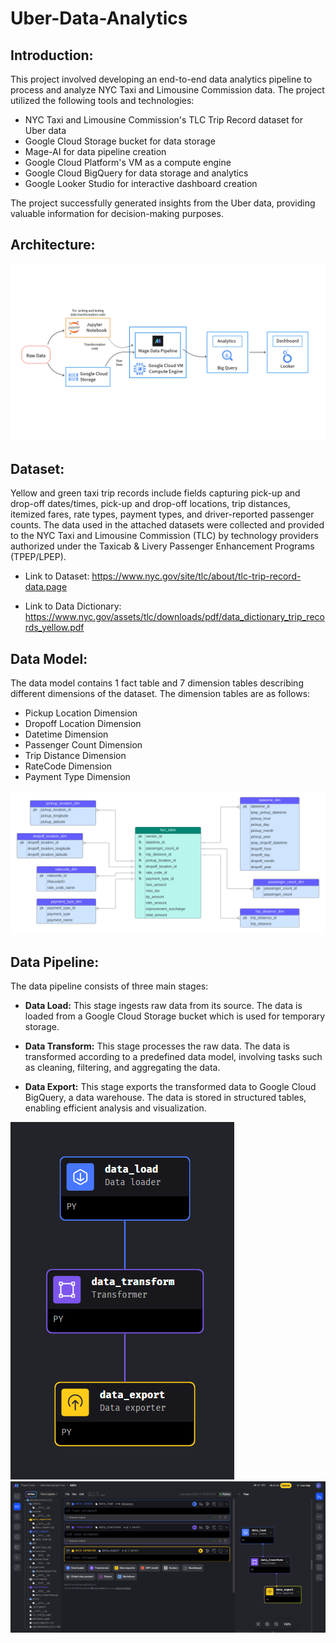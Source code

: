 # Uber-Data-Analytics

## Introduction:

This project involved developing an end-to-end data analytics pipeline to process and analyze NYC Taxi and Limousine Commission data. The project utilized the following tools and technologies:

* NYC Taxi and Limousine Commission's TLC Trip Record dataset for Uber data
* Google Cloud Storage bucket for data storage
* Mage-AI for data pipeline creation
* Google Cloud Platform's VM as a compute engine
* Google Cloud BigQuery for data storage and analytics
* Google Looker Studio for interactive dashboard creation

The project successfully generated insights from the Uber data, providing valuable information for decision-making purposes.

## Architecture:

<img src="https://github.com/amideo-7/Uber-Data-Analytics/blob/03c26acf644d2e8790a64f67a38a17bcb0497b9c/architecture.png" />


## Dataset:

Yellow and green taxi trip records include fields capturing pick-up and drop-off dates/times, pick-up and drop-off locations, trip distances, itemized fares, rate types, payment types, and driver-reported passenger counts. The data used in the attached datasets were collected and provided to the NYC Taxi and Limousine Commission (TLC) by technology providers authorized under the Taxicab & Livery Passenger Enhancement Programs (TPEP/LPEP).

* Link to Dataset: https://www.nyc.gov/site/tlc/about/tlc-trip-record-data.page

* Link to Data Dictionary: https://www.nyc.gov/assets/tlc/downloads/pdf/data_dictionary_trip_records_yellow.pdf

## Data Model:

The data model contains 1 fact table and 7 dimension tables describing different dimensions of the dataset. The dimension tables are as follows:

* Pickup Location Dimension
* Dropoff Location Dimension
* Datetime Dimension
* Passenger Count Dimension
* Trip Distance Dimension
* RateCode Dimension
* Payment Type Dimension

<img src="https://github.com/amideo-7/Uber-Data-Analytics/blob/03c26acf644d2e8790a64f67a38a17bcb0497b9c/dataModel.png" />

## Data Pipeline:

The data pipeline consists of three main stages:

* **Data Load:** This stage ingests raw data from its source. The data is loaded from a Google Cloud Storage bucket which is used for temporary storage.

* **Data Transform:** This stage processes the raw data. The data is transformed according to a predefined data model, involving tasks such as cleaning, filtering, and aggregating the data.

* **Data Export:** This stage exports the transformed data to Google Cloud BigQuery, a data warehouse. The data is stored in structured tables, enabling efficient analysis and visualization.


<img src="https://github.com/amideo-7/Uber-Data-Analytics/blob/7c085b6c519148dfa8d57cf7cf86f815aaa993a2/mageDataPipelineArchitecture.png" />

<img src="https://github.com/amideo-7/Uber-Data-Analytics/blob/03c26acf644d2e8790a64f67a38a17bcb0497b9c/mageDataPipelineDashboard.png" />

